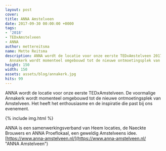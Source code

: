 ```yaml
---
layout: post
cover:
title: ANNA Amstelveen
date: 2017-09-30 00:00:00 +0000
tags:
- '2018'
- TEDxAmstelveen
- ANNA
author: mettereitsma
name: Mette Reitsma
description: ANNA wordt de locatie voor onze eerste TEDxAmstelveen 2017. De voormalige
  Annakerk wordt momenteel omgebouwd tot de nieuwe ontmoetingsplek van Amstelveen.
height: 150
width: 150
assets: assets/blog/annakerk.jpg
hits: 99
---
```


ANNA wordt de locatie voor onze eerste TEDxAmstelveen. De voormalige Annakerk wordt momenteel omgebouwd tot de nieuwe ontmoetingsplek van Amstelveen. Het heeft het enthousiasme en de inspiratie die past bij ons evenement.

{% include img.html %}

ANNA is een samenwerkingsverband van Heem locaties, de Naeckte Brouwers en ANNA Proeflokaal,  een geweldig Amstelveens idee.
[https://www.anna-amstelveen.nl/](https://www.anna-amstelveen.nl/ "ANNA Amstelveen")
